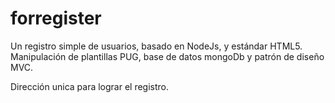 # forregister

Un registro simple de usuarios, basado en NodeJs, y estándar HTML5.
Manipulación de plantillas PUG, base de datos mongoDb y patrón de diseño MVC.


Dirección unica para lograr el registro.